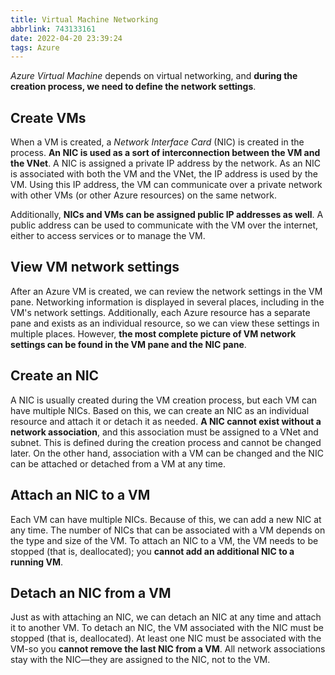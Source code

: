 ```yaml
---
title: Virtual Machine Networking
abbrlink: 743133161
date: 2022-04-20 23:39:24
tags: Azure
---
```

*Azure Virtual Machine* depends on virtual networking, and **during the creation process, we need to define the network settings**.

## Create VMs
When a VM is created, a *Network Interface Card* (NIC) is created in the process. **An NIC is used as a sort of interconnection between the VM and the VNet**. A NIC is assigned a private IP address by the network. As an NIC is associated with both the VM and the VNet, the IP address is used by the VM. Using this IP address, the VM can communicate over a private network with other VMs (or other Azure resources) on the same network.

Additionally, **NICs and VMs can be assigned public IP addresses as well**. A public address can be used to communicate with the VM over the internet, either to access services or to manage the VM.

## View VM network settings
After an Azure VM is created, we can review the network settings in the VM pane. Networking information is displayed in several places, including in the VM's network settings. Additionally, each Azure resource has a separate pane and exists as an individual resource, so we can view these settings in multiple places. However, **the most complete picture of VM network settings can be found in the VM pane and the NIC pane**.
<!--more-->
## Create an NIC
A NIC is usually created during the VM creation process, but each VM can have multiple NICs. Based on this, we can create an NIC as an individual resource and attach it or detach it as needed. **A NIC cannot exist without a network association**, and this association must be assigned to a VNet and subnet. This is defined during the creation process and cannot be changed later. On the other hand, association with a VM can be changed and the NIC can be attached or detached from a VM at any time.

## Attach an NIC to a VM
Each VM can have multiple NICs. Because of this, we can add a new NIC at any time. The number of NICs that can be associated with a VM depends on the type and size of the VM. To attach an NIC to a VM, the VM needs to be stopped (that is, deallocated); you **cannot add an additional NIC to a running VM**.

## Detach an NIC from a VM
Just as with attaching an NIC, we can detach an NIC at any time and attach it to another VM. To detach an NIC, the VM associated with the NIC must be stopped (that is, deallocated). At least one NIC must be associated with the VM-so you **cannot remove the last NIC from a VM**. All network associations stay with the NIC—they are assigned to the NIC, not to the VM.
